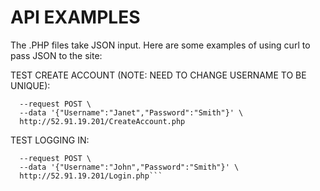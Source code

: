 # API EXAMPLES
The .PHP files take JSON input.
Here are some examples of using curl to pass JSON to the site:

TEST CREATE ACCOUNT (NOTE: NEED TO CHANGE USERNAME TO BE UNIQUE):
```curl --header "Content-Type: application/json" \
  --request POST \
  --data '{"Username":"Janet","Password":"Smith"}' \
  http://52.91.19.201/CreateAccount.php
  ```

TEST LOGGING IN:
```curl --header "Content-Type: application/json" \
  --request POST \
  --data '{"Username":"John","Password":"Smith"}' \
  http://52.91.19.201/Login.php```
